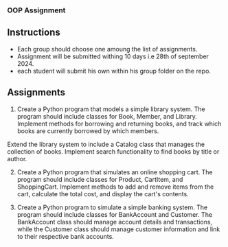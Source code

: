 ### OOP Assignment

## Instructions

- Each group should choose one amoung the list of assignments.
- Assignment will be submitted withing 10 days i.e 28th of september 2024.
- each student will submit his own within his group folder on the repo.
  

## Assignments
1. Create a Python program that models a simple library system. The program should include classes for Book, Member, and Library. Implement methods for borrowing and returning books, and track which books are currently borrowed by which members.

Extend the library system to include a Catalog class that manages the collection of books. Implement search functionality to find books by title or author.

2. Create a Python program that simulates an online shopping cart. The program should include classes for Product, CartItem, and ShoppingCart. Implement methods to add and remove items from the cart, calculate the total cost, and display the cart's contents.

3. Create a Python program to simulate a simple banking system. The program should include classes for BankAccount and Customer. The BankAccount class should manage account details and transactions, while the Customer class should manage customer information and link to their respective bank accounts.